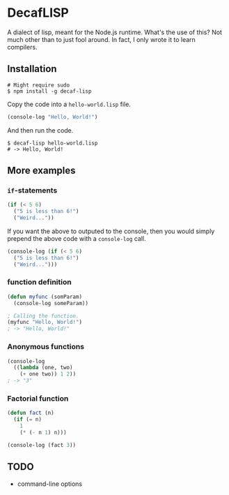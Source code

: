 # DecafLISP

A dialect of lisp, meant for the Node.js runtime. What's the use of this? Not much other than to just fool around. In fact, I only wrote it to learn compilers.

## Installation

```shell
# Might require sudo
$ npm install -g decaf-lisp
```

Copy the code into a `hello-world.lisp` file.

```lisp
(console-log "Hello, World!")
```

And then run the code.

```shell
$ decaf-lisp hello-world.lisp
# -> Hello, World!
```

## More examples

### `if`-statements

```lisp
(if (< 5 6)
  ("5 is less than 6!")
  ("Weird..."))
```

If you want the above to outputed to the console, then you would simply prepend the above code with a `console-log` call.

```lisp
(console-log (if (< 5 6)
  ("5 is less than 6!")
  ("Weird...")))
```

### function definition

```lisp
(defun myfunc (somParam)
  (console-log someParam))

; Calling the function.
(myfunc "Hello, World!")
; -> "Hello, World!"
```

### Anonymous functions

```lisp
(console-log
  ((lambda (one, two)
    (+ one two)) 1 2))
; -> "3"
```

### Factorial function

```lisp
(defun fact (n)
  (if (= n)
    1
    (* (- n 1) n)))

(console-log (fact 3))
```

## TODO

* command-line options